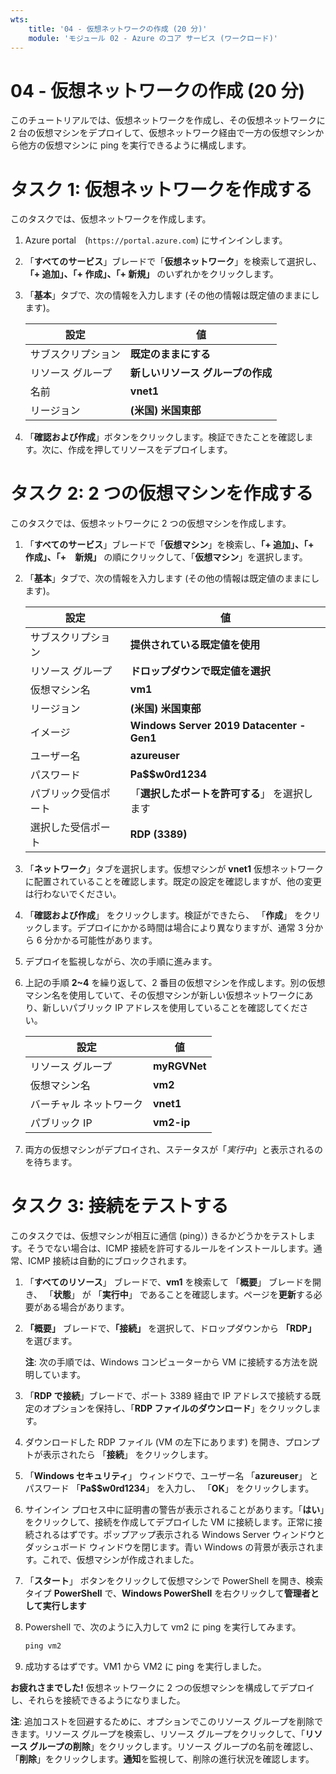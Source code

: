 ```yaml
---
wts:
    title: '04 - 仮想ネットワークの作成 (20 分)'
    module: 'モジュール 02 - Azure のコア サービス (ワークロード)'
---
```

# 04 - 仮想ネットワークの作成 (20 分)

このチュートリアルでは、仮想ネットワークを作成し、その仮想ネットワークに 2 台の仮想マシンをデプロイして、仮想ネットワーク経由で一方の仮想マシンから他方の仮想マシンに ping を実行できるように構成します。

# タスク 1: 仮想ネットワークを作成する 

このタスクでは、仮想ネットワークを作成します。 

1. Azure portal　(`https://portal.azure.com`)  にサインインします。

2. 「**すべてのサービス**」ブレードで「**仮想ネットワーク**」を検索して選択し、**「+ 追加」、「+ 作成」、「+ 新規」** のいずれかをクリックします。 

3. 「**基本**」タブで、次の情報を入力します (その他の情報は既定値のままにします)。

    | 設定 | 値 | 
    | --- | --- |
    | サブスクリプション | **既定のままにする** |
    | リソース グループ | **新しいリソース グループの作成** |
    | 名前 | **vnet1** |
    | リージョン | **(米国) 米国東部** |
    
   
4. 「**確認および作成**」ボタンをクリックします。検証できたことを確認します。次に、作成を押してリソースをデプロイします。


# タスク 2: 2 つの仮想マシンを作成する

このタスクでは、仮想ネットワークに 2 つの仮想マシンを作成します。 

1. 「**すべてのサービス**」ブレードで「**仮想マシン**」を検索し、**「+ 追加」、「+　作成」、「+　新規」** の順にクリックして、「**仮想マシン**」を選択します。 

2. 「**基本**」タブで、次の情報を入力します (その他の情報は既定値のままにします)。

   | 設定 | 値 | 
   | --- | --- |
   | サブスクリプション | **提供されている既定値を使用** |
   | リソース グループ |  **ドロップダウンで既定値を選択** |
   | 仮想マシン名 | **vm1**|
   | リージョン | **(米国) 米国東部** |
   | イメージ | **Windows Server 2019 Datacenter - Gen1** |
   | ユーザー名| **azureuser** |
   | パスワード| **Pa$$w0rd1234** |
   | パブリック受信ポート| 「**選択したポートを許可する**」 を選択します  |
   | 選択した受信ポート| **RDP (3389)** |
   

3. 「**ネットワーク**」タブを選択します。仮想マシンが **vnet1** 仮想ネットワークに配置されていることを確認します。既定の設定を確認しますが、他の変更は行わないでください。 

4. 「**確認および作成**」 をクリックします。検証ができたら、 「**作成**」 をクリックします。デプロイにかかる時間は場合により異なりますが、通常 3 分から 6 分かかる可能性があります。

5. デプロイを監視しながら、次の手順に進みます。 

6. 上記の手順 **2~4** を繰り返して、2 番目の仮想マシンを作成します。別の仮想マシン名を使用していて、その仮想マシンが新しい仮想ネットワークにあり、新しいパブリック IP アドレスを使用していることを確認してください。

    | 設定 | 値 |
    | --- | --- |
    | リソース グループ | **myRGVNet** |
    | 仮想マシン名 |  **vm2** |
    | バーチャル ネットワーク | **vnet1** |
    | パブリック IP | **vm2-ip** |

7. 両方の仮想マシンがデプロイされ、ステータスが「*実行中*」と表示されるのを待ちます。

# タスク 3: 接続をテストする 

このタスクでは、仮想マシンが相互に通信 (ping）) きるかどうかをテストします。そうでない場合は、ICMP 接続を許可するルールをインストールします。通常、ICMP 接続は自動的にブロックされます。

1. 「**すべてのリソース**」 ブレードで、**vm1** を検索して 「**概要**」 ブレードを開き、 「**状態**」 が 「**実行中**」 であることを確認します。ページを**更新**する必要がある場合があります。

2. **「概要」** ブレードで、**「接続」** を選択して、ドロップダウンから **「RDP」** を選びます。

    **注**: 次の手順では、Windows コンピューターから VM に接続する方法を説明しています。 

3. 「**RDP で接続**」ブレードで、ポート 3389 経由で IP アドレスで接続する既定のオプションを保持し、「**RDP ファイルのダウンロード**」をクリックします。

4. ダウンロードした RDP ファイル (VM の左下にあります) を開き、プロンプトが表示されたら 「**接続**」 をクリックします。 

5. 「**Windows セキュリティ**」 ウィンドウで、ユーザー名 「**azureuser**」 とパスワード 「**Pa$$w0rd1234**」 を入力し、 「**OK**」 をクリックします。

6. サインイン プロセス中に証明書の警告が表示されることがあります。「**はい**」をクリックして、接続を作成してデプロイした VM に接続します。正常に接続されるはずです。ポップアップ表示される Windows Server ウィンドウとダッシュボード ウィンドウを閉じます。青い Windows の背景が表示されます。これで、仮想マシンが作成されました。

7. 「**スタート**」 ボタンをクリックして仮想マシンで PowerShell を開き、検索タイプ **PowerShell** で、**Windows PowerShell** を右クリックして**管理者として実行します**

8. Powershell で、次のように入力して vm2 に ping を実行してみます。

   ```PowerShell
   ping vm2
   ```

 9. 成功するはずです。VM1 から VM2 に ping を実行しました。


**お疲れさまでした!** 仮想ネットワークに 2 つの仮想マシンを構成してデプロイし、それらを接続できるようになりました。

**注**: 追加コストを回避するために、オプションでこのリソース グループを削除できます。リソース グループを検索し、リソース グループをクリックして、「**リソース グループの削除**」をクリックします。リソース グループの名前を確認し、「**削除**」をクリックします。**通知**を監視して、削除の進行状況を確認します。
